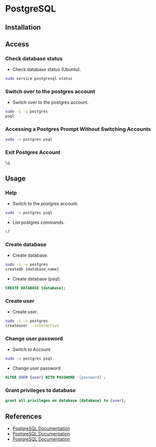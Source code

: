 # PostgreSQL

## Installation

## Access

### Check database status

- Check database status (Ubuntu).

```bash
sudo service postgresql status
```

### Switch over to the postgres account

- Switch over to the postgres account.

```bash
sudo -i -u postgres
psql
```

### Accessing a Postgres Prompt Without Switching Accounts

```bash
sudo -u postgres psql
```

### Exit Postgres Account

```sql
\q
```

## Usage

### Help

- Switch to the postgres account.

```bash
sudo -u postgres psql
```

- List postgres commands.

```sql
\?
```

### Create database

- Create database.

```bash
sudo -i -u postgres
createdb {database_name}
```

- Create database (psql).

```sql
CREATE DATABASE {database};
```

### Create user

- Create user.

```bash
sudo -i -u postgres
createuser --interactive
```

### Change user password

- Switch to Account

```bash
sudo -u postgres psql
```

- Change user password

```sql
ALTER USER {user} WITH PASSWORD '{password}';
```

### Grant privileges to database

```sql
grant all privileges on database {database} to {user};
```

## References

- [PostgreSQL Documentation](https://www.postgresql.org/docs/12/reference.html)
- [PostgreSQL Documentation](https://www.postgresql.org/docs/11/reference.html)
- [PostgreSQL Documentation](https://www.postgresql.org/docs/10/reference.html)
